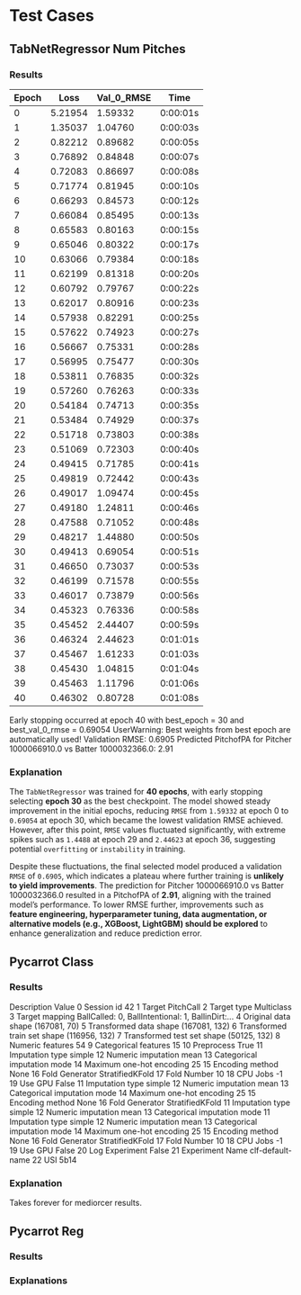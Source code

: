 # Test Cases

## TabNetRegressor Num Pitches

### Results 

| Epoch  | Loss    | Val_0_RMSE | Time     |
|--------|--------|-----------|---------|
| 0      | 5.21954 | 1.59332   | 0:00:01s |
| 1      | 1.35037 | 1.04760   | 0:00:03s |
| 2      | 0.82212 | 0.89682   | 0:00:05s |
| 3      | 0.76892 | 0.84848   | 0:00:07s |
| 4      | 0.72083 | 0.86697   | 0:00:08s |
| 5      | 0.71774 | 0.81945   | 0:00:10s |
| 6      | 0.66293 | 0.84573   | 0:00:12s |
| 7      | 0.66084 | 0.85495   | 0:00:13s |
| 8      | 0.65583 | 0.80163   | 0:00:15s |
| 9      | 0.65046 | 0.80322   | 0:00:17s |
| 10     | 0.63066 | 0.79384   | 0:00:18s |
| 11     | 0.62199 | 0.81318   | 0:00:20s |
| 12     | 0.60792 | 0.79767   | 0:00:22s |
| 13     | 0.62017 | 0.80916   | 0:00:23s |
| 14     | 0.57938 | 0.82291   | 0:00:25s |
| 15     | 0.57622 | 0.74923   | 0:00:27s |
| 16     | 0.56667 | 0.75331   | 0:00:28s |
| 17     | 0.56995 | 0.75477   | 0:00:30s |
| 18     | 0.53811 | 0.76835   | 0:00:32s |
| 19     | 0.57260 | 0.76263   | 0:00:33s |
| 20     | 0.54184 | 0.74713   | 0:00:35s |
| 21     | 0.53484 | 0.74929   | 0:00:37s |
| 22     | 0.51718 | 0.73803   | 0:00:38s |
| 23     | 0.51069 | 0.72303   | 0:00:40s |
| 24     | 0.49415 | 0.71785   | 0:00:41s |
| 25     | 0.49819 | 0.72442   | 0:00:43s |
| 26     | 0.49017 | 1.09474   | 0:00:45s |
| 27     | 0.49180 | 1.24811   | 0:00:46s |
| 28     | 0.47588 | 0.71052   | 0:00:48s |
| 29     | 0.48217 | 1.44880   | 0:00:50s |
| 30     | 0.49413 | 0.69054   | 0:00:51s |
| 31     | 0.46650 | 0.73037   | 0:00:53s |
| 32     | 0.46199 | 0.71578   | 0:00:55s |
| 33     | 0.46017 | 0.73879   | 0:00:56s |
| 34     | 0.45323 | 0.76336   | 0:00:58s |
| 35     | 0.45452 | 2.44407   | 0:00:59s |
| 36     | 0.46324 | 2.44623   | 0:01:01s |
| 37     | 0.45467 | 1.61233   | 0:01:03s |
| 38     | 0.45430 | 1.04815   | 0:01:04s |
| 39     | 0.45463 | 1.11796   | 0:01:06s |
| 40     | 0.46302 | 0.80728   | 0:01:08s |


Early stopping occurred at epoch 40 with best_epoch = 30 and best_val_0_rmse = 0.69054
 UserWarning: Best weights from best epoch are automatically used!
Validation RMSE: 0.6905
Predicted PitchofPA for Pitcher 1000066910.0 vs Batter 1000032366.0: 2.91


### Explanation

The `TabNetRegressor` was trained for **40 epochs**, with early stopping selecting **epoch 30** as the best checkpoint. The model showed steady improvement in the initial epochs, reducing `RMSE` from `1.59332` at epoch 0 to `0.69054` at epoch 30, which became the lowest validation RMSE achieved. However, after this point, `RMSE` values fluctuated significantly, with extreme spikes such as `1.4488` at epoch 29 and `2.44623` at epoch 36, suggesting potential `overfitting` or `instability` in training.

Despite these fluctuations, the final selected model produced a validation `RMSE` of `0.6905`, which indicates a plateau where further training is **unlikely to yield improvements**. The prediction for Pitcher 1000066910.0 vs Batter 1000032366.0 resulted in a PitchofPA of **2.91**, aligning with the trained model’s performance. To lower RMSE further, improvements such as **feature engineering, hyperparameter tuning, data augmentation, or alternative models (e.g., XGBoost, LightGBM) should be explored** to enhance generalization and reduce prediction error.


## Pycarrot Class

### Results
 Description                                              Value
0                    Session id                                                 42
1                        Target                                          PitchCall
2                   Target type                                         Multiclass
3                Target mapping  BallCalled: 0, BallIntentional: 1, BallinDirt:...
4           Original data shape                                       (167081, 70)
5        Transformed data shape                                      (167081, 132)
6   Transformed train set shape                                      (116956, 132)
7    Transformed test set shape                                       (50125, 132)
8              Numeric features                                                 54
9          Categorical features                                                 15
10                   Preprocess                                               True
11              Imputation type                                             simple
12           Numeric imputation                                               mean
13       Categorical imputation                                               mode
14     Maximum one-hot encoding                                                 25
15              Encoding method                                               None
16               Fold Generator                                    StratifiedKFold
17                  Fold Number                                                 10
18                     CPU Jobs                                                 -1
19                      Use GPU                                              False
11              Imputation type                                             simple
12           Numeric imputation                                               mean
13       Categorical imputation                                               mode
14     Maximum one-hot encoding                                                 25
15              Encoding method                                               None
16               Fold Generator                                    StratifiedKFold
11              Imputation type                                             simple
12           Numeric imputation                                               mean
13       Categorical imputation                                               mode
11              Imputation type                                             simple
12           Numeric imputation                                               mean
13       Categorical imputation                                               mode
14     Maximum one-hot encoding                                                 25
15              Encoding method                                               None
16               Fold Generator                                    StratifiedKFold
17                  Fold Number                                                 10
18                     CPU Jobs                                                 -1
19                      Use GPU                                              False
20               Log Experiment                                              False
21              Experiment Name                                   clf-default-name
22                          USI                                               5b14


### Explanation
Takes forever for mediorcer results.


## Pycarrot Reg

### Results

### Explanations
